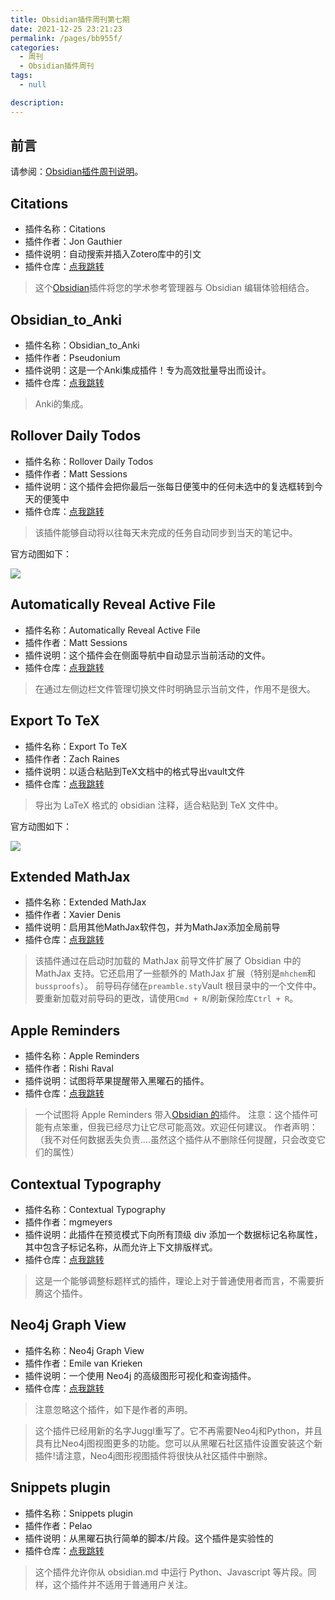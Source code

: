 ```yaml
---
title: Obsidian插件周刊第七期
date: 2021-12-25 23:21:23
permalink: /pages/bb955f/
categories: 
  - 周刊
  - Obsidian插件周刊
tags: 
  - null

description: 
---
```

## 前言

请参阅：[Obsidian插件周刊说明](http://fsvip.gitee.io/hexo-theme-fluid//pages/bcc523/)。

## Citations

- 插件名称：Citations
- 插件作者：Jon Gauthier
- 插件说明：自动搜索并插入Zotero库中的引文
- 插件仓库：[点我跳转](https://github.com/hans/obsidian-citation-plugin)

> 这个[Obsidian](https://obsidian.md/)插件将您的学术参考管理器与 Obsidian 编辑体验相结合。

## Obsidian_to_Anki

- 插件名称：Obsidian_to_Anki
- 插件作者：Pseudonium
- 插件说明：这是一个Anki集成插件！专为高效批量导出而设计。
- 插件仓库：[点我跳转](https://github.com/Pseudonium/Obsidian_to_Anki)

> Anki的集成。

## Rollover Daily Todos

- 插件名称：Rollover Daily Todos
- 插件作者：Matt Sessions
- 插件说明：这个插件会把你最后一张每日便笺中的任何未选中的复选框转到今天的便笺中
- 插件仓库：[点我跳转](https://github.com/shichongrui/obsidian-rollover-daily-todos)

>该插件能够自动将以往每天未完成的任务自动同步到当天的笔记中。

官方动图如下：

![](http://t.eryajf.net/imgs/2021/12/462749bec828dc3a.gif)

## Automatically Reveal Active File

- 插件名称：Automatically Reveal Active File
- 插件作者：Matt Sessions
- 插件说明：这个插件会在侧面导航中自动显示当前活动的文件。
- 插件仓库：[点我跳转](https://github.com/shichongrui/obsidian-reveal-active-file)

> 在通过左侧边栏文件管理切换文件时明确显示当前文件，作用不是很大。

## Export To TeX

- 插件名称：Export To TeX
- 插件作者：Zach Raines
- 插件说明：以适合粘贴到TeX文档中的格式导出vault文件
- 插件仓库：[点我跳转](https://github.com/raineszm/obsidian-export-to-tex)

> 导出为 LaTeX 格式的 obsidian 注释，适合粘贴到 TeX 文件中。

官方动图如下： 

![](http://t.eryajf.net/imgs/2021/12/96270bac8f275e5e.gif)

## Extended MathJax

- 插件名称：Extended MathJax
- 插件作者：Xavier Denis
- 插件说明：启用其他MathJax软件包，并为MathJax添加全局前导
- 插件仓库：[点我跳转](https://github.com/xldenis/obsidian-latex)

>该插件通过在启动时加载的 MathJax 前导文件扩展了 Obsidian 中的 MathJax 支持。它还启用了一些额外的 MathJax 扩展（特别是`mhchem`和`bussproofs`）。
前导码存储在`preamble.sty`Vault 根目录中的一个文件中。要重新加载对前导码的更改，请使用`Cmd + R`/刷新保险库`Ctrl + R`。

## Apple Reminders

- 插件名称：Apple Reminders
- 插件作者：Rishi Raval
- 插件说明：试图将苹果提醒带入黑曜石的插件。
- 插件仓库：[点我跳转](https://github.com/urishiraval/obsidian-apple-reminders-plugin)

>一个试图将 Apple Reminders 带入[Obsidian 的](https://obsidian.md/)插件。
注意：这个插件可能有点笨重，但我已经尽力让它尽可能高效。欢迎任何建议。
作者声明：（我不对任何数据丢失负责....虽然这个插件从不删除任何提醒，只会改变它们的属性）

## Contextual Typography

- 插件名称：Contextual Typography
- 插件作者：mgmeyers
- 插件说明：此插件在预览模式下向所有顶级 div 添加一个数据标记名称属性，其中包含子标记名称，从而允许上下文排版样式。
- 插件仓库：[点我跳转](https://github.com/mgmeyers/obsidian-contextual-typography)

> 这是一个能够调整标题样式的插件，理论上对于普通使用者而言，不需要折腾这个插件。

## Neo4j Graph View

- 插件名称：Neo4j Graph View
- 插件作者：Emile van Krieken
- 插件说明：一个使用 Neo4j 的高级图形可视化和查询插件。
- 插件仓库：[点我跳转](https://github.com/HEmile/obsidian-neo4j-graph-view)

> 注意忽略这个插件，如下是作者的声明。

>这个插件已经用新的名字Juggl重写了。它不再需要Neo4j和Python，并且具有比Neo4j图视图更多的功能。您可以从黑曜石社区插件设置安装这个新插件!请注意，Neo4j图形视图插件将很快从社区插件中删除。

## Snippets plugin

- 插件名称：Snippets plugin
- 插件作者：Pelao
- 插件说明：从黑曜石执行简单的脚本/片段。这个插件是实验性的
- 插件仓库：[点我跳转](https://github.com/cristianvasquez/obsidian-snippets-plugin)

> 这个插件允许你从 obsidian.md 中运行 Python、Javascript 等片段。同样，这个插件并不适用于普通用户关注。